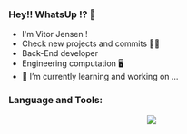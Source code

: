 ### Hey!! WhatsUp !? 👋
- I'm Vitor Jensen !
- Check new projects and commits 🚀🚀
- Back-End developer
- Engineering computation 🖥️
- 🔭 I’m currently learning and working on ...

<h3>Language and Tools:</h3>
<p align="center">
  <a href="https://github.com/vitorjensen">
    <img src="https://skillicons.dev/icons?i=github,git,vscode,php,html,css,laravel,bootstrap,javascript,fontawesome" />
  </a>
</p>
